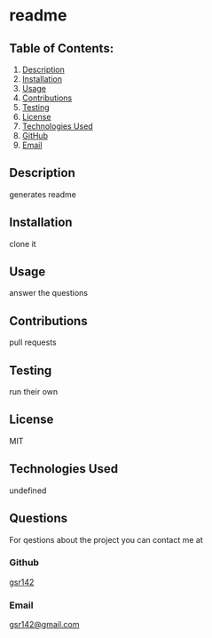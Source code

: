 # readme

## Table of Contents:
1. [Description](#description)
2. [Installation](#installation)
3. [Usage](#usage)
4. [Contributions](#contributions)
5. [Testing](#testing)
6. [License](#license)
7. [Technologies Used](#technology)
8. [GitHub](#github)
9. [Email](#email)


## Description
generates readme

## Installation
clone it

## Usage
answer the questions

## Contributions
pull requests

## Testing
run their own

## License
MIT

## Technologies Used
undefined

## Questions
For qestions about the project you can contact me at

### Github
[gsr142](https//:github.com/gsr142)

### Email
[gsr142@gmail.com](gsr142@gmail.com)